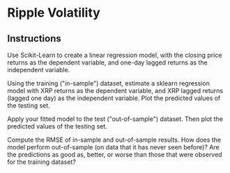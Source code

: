 # Ripple Volatility

## Instructions

Use Scikit-Learn to create a linear regression model, with the closing price returns as the dependent variable, and one-day lagged returns as the independent variable.

Using the training ("in-sample") dataset, estimate a sklearn regression model with XRP returns as the dependent variable, and XRP lagged returns (lagged one day) as the independent variable. Plot the predicted values of the testing set.

Apply your fitted model to the test ("out-of-sample") dataset. Then plot the predicted values of the testing set.

Compute the RMSE of in-sample and out-of-sample results. How does the model perform out-of-sample (on data that it has never seen before)? Are the predictions as good as, better, or worse than those that were observed for the training dataset?
